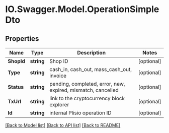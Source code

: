 # IO.Swagger.Model.OperationSimpleDto
## Properties

Name | Type | Description | Notes
------------ | ------------- | ------------- | -------------
**ShopId** | **string** | Shop ID | [optional] 
**Type** | **string** | cash_in, cash_out, mass_cash_out, invoice | [optional] 
**Status** | **string** | pending, completed, error, new, expired, mismatch, cancelled | [optional] 
**TxUrl** | **string** | link to the cryptocurrency block explorer | [optional] 
**Id** | **string** | internal Plisio operation ID | [optional] 

[[Back to Model list]](../README.md#documentation-for-models) [[Back to API list]](../README.md#documentation-for-api-endpoints) [[Back to README]](../README.md)

